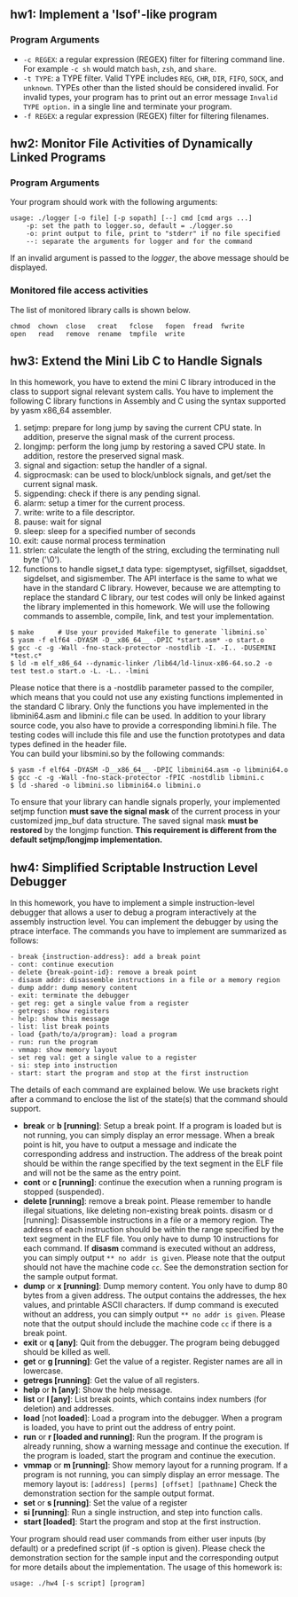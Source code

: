 ## hw1: Implement a 'lsof'-like program  
### Program Arguments  
* `-c REGEX`: a regular expression (REGEX) filter for filtering command line. For example `-c sh` would match `bash`, `zsh`, and `share`.
* `-t TYPE`: a TYPE filter. Valid TYPE includes `REG`, `CHR`, `DIR`, `FIFO`, `SOCK`, and `unknown`. TYPEs other than the listed should be considered invalid. For invalid types, your program has to print out an error message `Invalid TYPE option.` in a single line and terminate your program.
* `-f REGEX`: a regular expression (REGEX) filter for filtering filenames.  

## hw2: Monitor File Activities of Dynamically Linked Programs  
### Program Arguments  
Your program should work with the following arguments:
``` 
usage: ./logger [-o file] [-p sopath] [--] cmd [cmd args ...]  
    -p: set the path to logger.so, default = ./logger.so  
    -o: print output to file, print to "stderr" if no file specified  
    --: separate the arguments for logger and for the command  
```  
If an invalid argument is passed to the *logger*, the above message should be displayed.  
### Monitored file access activities  
The list of monitored library calls is shown below.  
``` 
chmod  chown  close   creat   fclose   fopen  fread  fwrite  
open   read   remove  rename  tmpfile  write
```    

## hw3: Extend the Mini Lib C to Handle Signals  
In this homework, you have to extend the mini C library introduced in the class to support signal relevant system calls. You have to implement the following C library functions in Assembly and C using the syntax supported by yasm x86_64 assembler.

1.  setjmp: prepare for long jump by saving the current CPU state. In addition, preserve the signal mask of the current process.
2.  longjmp: perform the long jump by restoring a saved CPU state. In addition, restore the preserved signal mask.
3.  signal and sigaction: setup the handler of a signal.
4.  sigprocmask: can be used to block/unblock signals, and get/set the current signal mask.
5.  sigpending: check if there is any pending signal.
6.  alarm: setup a timer for the current process.
7.  write: write to a file descriptor.
8.  pause: wait for signal
9.  sleep: sleep for a specified number of seconds
10.  exit: cause normal process termination
11.  strlen: calculate the length of the string, excluding the terminating null byte ('\0').
12.  functions to handle sigset_t data type: sigemptyset, sigfillset, sigaddset, sigdelset, and sigismember.
The API interface is the same to what we have in the standard C library. However, because we are attempting to replace the standard C library, our test codes will only be linked against the library implemented in this homework. We will use the following commands to assemble, compile, link, and test your implementation.  
```  
$ make		# Use your provided Makefile to generate `libmini.so`
$ yasm -f elf64 -DYASM -D__x86_64__ -DPIC *start.asm* -o start.o
$ gcc -c -g -Wall -fno-stack-protector -nostdlib -I. -I.. -DUSEMINI *test.c*
$ ld -m elf_x86_64 --dynamic-linker /lib64/ld-linux-x86-64.so.2 -o test test.o start.o -L. -L.. -lmini
```  
Please notice that there is a -nostdlib parameter passed to the compiler, which means that you could not use any existing functions implemented in the standard C library. Only the functions you have implemented in the libmini64.asm and libmini.c file can be used. In addition to your library source code, you also have to provide a corresponding libmini.h file. The testing codes will include this file and use the function prototypes and data types defined in the header file.  
You can build your libsmini.so by the following commands:  
```  
$ yasm -f elf64 -DYASM -D__x86_64__ -DPIC libmini64.asm -o libmini64.o
$ gcc -c -g -Wall -fno-stack-protector -fPIC -nostdlib libmini.c
$ ld -shared -o libmini.so libmini64.o libmini.o
```  
To ensure that your library can handle signals properly, your implemented setjmp function **must save the signal mask** of the current process in your customized jmp_buf data structure. The saved signal mask **must be restored** by the longjmp function. **This requirement is different from the default setjmp/longjmp implementation.**  

## hw4: Simplified Scriptable Instruction Level Debugger  
In this homework, you have to implement a simple instruction-level debugger that allows a user to debug a program interactively at the assembly instruction level. You can implement the debugger by using the ptrace interface. The commands you have to implement are summarized as follows:  
```  
- break {instruction-address}: add a break point
- cont: continue execution
- delete {break-point-id}: remove a break point
- disasm addr: disassemble instructions in a file or a memory region
- dump addr: dump memory content
- exit: terminate the debugger
- get reg: get a single value from a register
- getregs: show registers
- help: show this message
- list: list break points
- load {path/to/a/program}: load a program
- run: run the program
- vmmap: show memory layout
- set reg val: get a single value to a register
- si: step into instruction
- start: start the program and stop at the first instruction
```  
The details of each command are explained below. We use brackets right after a command to enclose the list of the state(s) that the command should support.
* **break** or **b [running]**: Setup a break point. If a program is loaded but is not running, you can simply display an error message. When a break point is hit, you have to output a message and indicate the corresponding address and instruction. The address of the break point should be within the range specified by the text segment in the ELF file and will not be the same as the entry point.
* **cont** or **c [running]**: continue the execution when a running program is stopped (suspended).
* **delete [running]**: remove a break point. Please remember to handle illegal situations, like deleting non-existing break points.
disasm or d [running]: Disassemble instructions in a file or a memory region. The address of each instruction should be within the range specified by the text segment in the ELF file. You only have to dump 10 instructions for each command. If **disasm** command is executed without an address, you can simply output `** no addr is given`. Please note that the output should not have the machine code `cc`. See the demonstration section for the sample output format.
* **dump** or **x [running]**: Dump memory content. You only have to dump 80 bytes from a given address. The output contains the addresses, the hex values, and printable ASCII characters. If dump command is executed without an address, you can simply output `** no addr is given`. Please note that the output should include the machine code `cc` if there is a break point.
* **exit** or **q [any]**: Quit from the debugger. The program being debugged should be killed as well.
* **get** or **g [running]**: Get the value of a register. Register names are all in lowercase.
* **getregs [running]**: Get the value of all registers.
* **help** or **h [any]**: Show the help message.
* **list** or **l [any]**: List break points, which contains index numbers (for deletion) and addresses.
* **load** [not **loaded**]: Load a program into the debugger. When a program is loaded, you have to print out the address of entry point.
* **run** or **r [loaded and running]**: Run the program. If the program is already running, show a warning message and continue the execution. If the program is loaded, start the program and continue the execution.
* **vmmap** or **m [running]**: Show memory layout for a running program. If a program is not running, you can simply display an error message. The memory layout is: `[address] [perms] [offset] [pathname]` 
 Check the demonstration section for the sample output format.
* **set** or **s [running]**: Set the value of a register
* **si [running]**: Run a single instruction, and step into function calls.
* **start [loaded]**: Start the program and stop at the first instruction.  

Your program should read user commands from either user inputs (by default) or a predefined script (if -s option is given). Please check the demonstration section for the sample input and the corresponding output for more details about the implementation. The usage of this homework is:  
``` 
usage: ./hw4 [-s script] [program]
``` 
